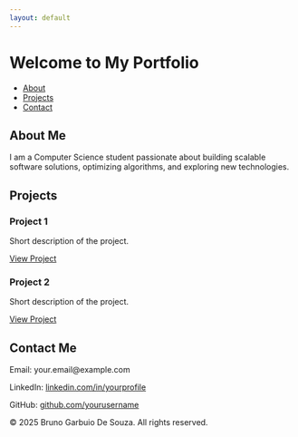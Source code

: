 ```yaml
---
layout: default
---
```


<link rel="stylesheet" href="style.css">
<script src="script.js" defer></script>

<h1>Welcome to My Portfolio</h1>

<!-- Navigation Tabs -->
<ul class="tabs">
    <li><a href="#" class="tab-link active" data-tab="about">About</a></li>
    <li><a href="#" class="tab-link" data-tab="projects">Projects</a></li>
    <li><a href="#" class="tab-link" data-tab="contact">Contact</a></li>
</ul>

<!-- About Section -->
<div id="about" class="tab-content active">
    <h2>About Me</h2>
    <p>I am a Computer Science student passionate about building scalable software solutions, optimizing algorithms, and exploring new technologies.</p>
</div>

<!-- Projects Section -->
<div id="projects" class="tab-content">
    <h2>Projects</h2>
    <div class="project">
        <h3>Project 1</h3>
        <p>Short description of the project.</p>
        <a href="#">View Project</a>
    </div>
    <div class="project">
        <h3>Project 2</h3>
        <p>Short description of the project.</p>
        <a href="#">View Project</a>
    </div>
</div>

<!-- Contact Section -->
<div id="contact" class="tab-content">
    <h2>Contact Me</h2>
    <p>Email: your.email@example.com</p>
    <p>LinkedIn: <a href="#">linkedin.com/in/yourprofile</a></p>
    <p>GitHub: <a href="#">github.com/yourusername</a></p>
</div>

<footer>
    <p>&copy; 2025 Bruno Garbuio De Souza. All rights reserved.</p>
</footer>
